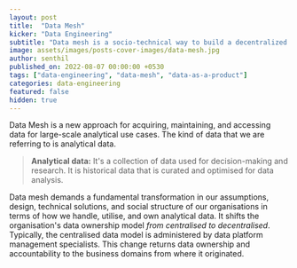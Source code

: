 ```yaml
---
layout: post
title:  "Data Mesh"
kicker: "Data Engineering"
subtitle: "Data mesh is a socio-technical way to build a decentralized data architecture that enables domain teams to do cross-domain data analysis on their own."
image: assets/images/posts-cover-images/data-mesh.jpg
author: senthil
published_on: 2022-08-07 00:00:00 +0530
tags: ["data-engineering", "data-mesh", "data-as-a-product"]
categories: data-engineering
featured: false
hidden: true
---
```


Data Mesh is a new approach for acquiring, maintaining, and accessing data for large-scale analytical use cases. The kind of data that we are referring to is analytical data.

> **Analytical data:** It's a collection of data used for decision-making and research. It is historical data that is curated and optimised for data analysis.

Data mesh demands a fundamental transformation in our assumptions, design, technical solutions, and social structure of our organisations in terms of how we handle, utilise, and own analytical data. It shifts the organisation's data ownership model *from centralised to decentralised*. Typically, the centralised data model is administered by data platform management specialists. This change returns data ownership and accountability to the business domains from where it originated.
